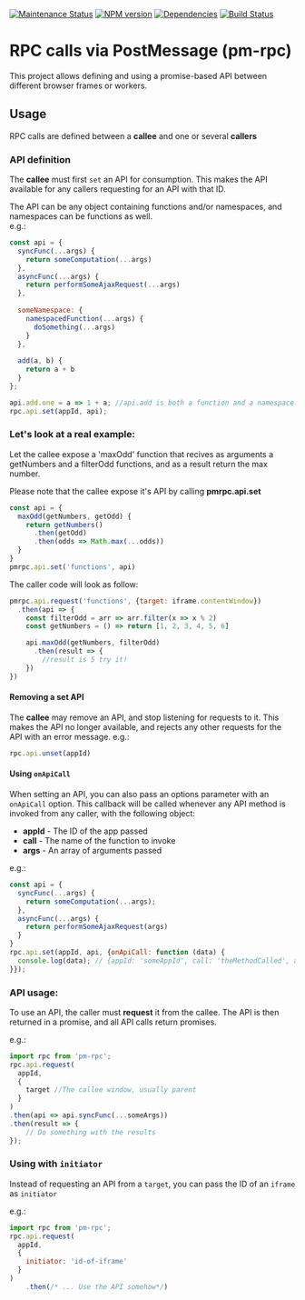 [![Maintenance Status][status-image]][status-url] [![NPM version][npm-image]][npm-url] [![Dependencies][deps-image]][deps-url] [![Build Status][build-image]][build-url]

# RPC calls via PostMessage (pm-rpc)
This project allows defining and using a promise-based API between different browser frames or workers.

## Usage

RPC calls are defined between a **callee** and one or several **callers**

### API definition
The **callee** must first `set` an API for consumption.
This makes the API available for any callers requesting for an API with that ID.


The API can be any object containing functions and/or namespaces, and namespaces can be functions as well.  
e.g.:
```javascript
const api = {
  syncFunc(...args) {
    return someComputation(...args)
  },
  asyncFunc(...args) {
    return performSomeAjaxRequest(...args)
  },
  
  someNamespace: {
    namespacedFunction(...args) {
      doSomething(...args)
    }
  },
  
  add(a, b) { 
    return a + b
  }
};

api.add.one = a => 1 + a; //api.add is both a function and a namespace!
rpc.api.set(appId, api);
```

### Let's look at a real example: 
Let the callee expose a 'maxOdd' function that recives as arguments a getNumbers and a filterOdd functions, and as a result return the max number.

Please note that the callee expose it's API by calling <b>pmrpc.api.set</b>
<br/>
```javascript
const api = {
  maxOdd(getNumbers, getOdd) {
    return getNumbers()
      .then(getOdd)
      .then(odds => Math.max(...odds))
  }
}
pmrpc.api.set('functions', api)
```

The caller code will look as follow:

```javascript
pmrpc.api.request('functions', {target: iframe.contentWindow})
  .then(api => {
    const filterOdd = arr => arr.filter(x => x % 2)
    const getNumbers = () => return [1, 2, 3, 4, 5, 6]

    api.maxOdd(getNumbers, filterOdd)
      .then(result => {
        //result is 5 try it!
    })
})
```

#### Removing a set API
The **callee** may remove an API, and stop listening for requests to it.
This makes the API no longer available, and rejects any other requests for the API with an error message.
e.g.:
```javascript
rpc.api.unset(appId)
```

#### Using `onApiCall`
When setting an API, you can also pass an options parameter with an `onApiCall` option.
This callback will be called whenever any API method is invoked from any caller, with the following object:
* **appId** - The ID of the app passed
* **call** - The name of the function to invoke
* **args** - An array of arguments passed

e.g.:
```javascript
const api = {
  syncFunc(...args) {
    return someComputation(...args);
  },
  asyncFunc(...args) {
    return performSomeAjaxRequest(args)
  }
}
rpc.api.set(appId, api, {onApiCall: function (data) {
  console.log(data); // {appId: 'someAppId', call: 'theMethodCalled', args:['argument1', 'argument2']} 
}});
```

### API usage:
To use an API, the caller must **request** it from the callee.
The API is then returned in a promise, and all API calls return promises.

e.g.:

```javascript
import rpc from 'pm-rpc';
rpc.api.request(
  appId, 
  {
    target //The callee window, usually parent
  }
)
.then(api => api.syncFunc(...someArgs))
.then(result => {
    // Do something with the results
});
```

### Using with `initiator`
Instead of requesting an API from a `target`, you can pass the ID of an `iframe` as `initiator`

e.g.:

```javascript
import rpc from 'pm-rpc';
rpc.api.request(
  appId,
  {
    initiator: 'id-of-iframe'
  }
)
    .then(/* ... Use the API somehow*/)
```
[npm-url]: https://npmjs.org/package/pm-rpc
[npm-image]: http://img.shields.io/npm/v/pm-rpc.svg?style=flat-square

[status-url]: https://github.com/wix/pm-rpc/pulse
[status-image]: http://img.shields.io/badge/status-maintained-brightgreen.svg?style=flat-square

[deps-url]: https://david-dm.org/wix/pm-rpc
[deps-image]: https://img.shields.io/david/dev/wix/pm-rpc.svg?style=flat-square

[build-image]: https://github.com/wix/pm-rpc/actions/workflows/node.js.yml/badge.svg
[build-url]: https://github.com/wix/pm-rpc/actions/workflows/node.js.yml
